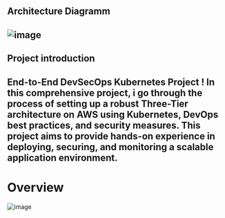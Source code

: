 <h2>  Architecture Diagramm <h2>

![image](https://github.com/Tim275/kubernetes-3-tier-application/assets/117520669/180c726a-2e89-4d3f-8663-23842a355b7d)

<h2> Project introduction <h2>

End-to-End DevSecOps Kubernetes Project ! In this comprehensive project, i go through the process of setting up a robust Three-Tier architecture on AWS using Kubernetes, DevOps best practices, and security measures. This project aims to provide hands-on experience in deploying, securing, and monitoring a scalable application environment.


<h1> Overview</h1>

![image](https://github.com/Tim275/kubernetes-3-tier-application/assets/117520669/b39e08af-ca7e-4ed6-b5b8-366fd384f029)
